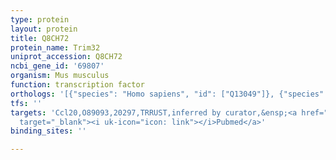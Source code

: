 ```yaml
---
type: protein
layout: protein
title: Q8CH72
protein_name: Trim32
uniprot_accession: Q8CH72
ncbi_gene_id: '69807'
organism: Mus musculus
function: transcription factor
orthologs: '[{"species": "Homo sapiens", "id": ["Q13049"]}, {"species": "Rattus norvegicus", "id": ["Q66H79"]}]'
tfs: ''
targets: 'Ccl20,O89093,20297,TRRUST,inferred by curator,&ensp;<a href="https://www.ncbi.nlm.nih.gov/pubmed/?term=29087512%5Buid%5D+OR+20054338%5Buid%5D"
  target="_blank"><i uk-icon="icon: link"></i>Pubmed</a>'
binding_sites: ''

---
```

